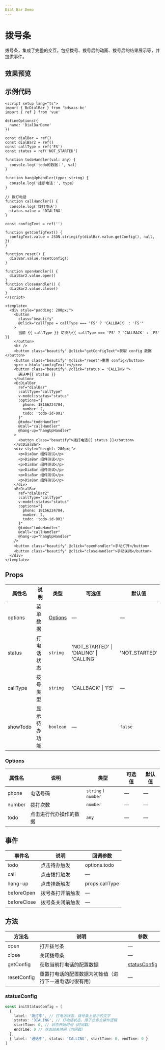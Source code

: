 ```yaml
---
Dial Bar Demo
---
```


# 拨号条

拨号条，集成了完整的交互，包括拨号、拨号后的动画、拨号后的结果展示等，并提供事件。

<script setup lang="ts">
import DialBarDemo from '../components/dial-bar-demo/DialBarDemo.vue'
</script>

## 效果预览

[//]: # '<DialBarDemo/>'

## 示例代码

```vue
<script setup lang="ts">
import { BcDialBar } from 'bdsaas-bc'
import { ref } from 'vue'

defineOptions({
  name: 'DialBarDemo'
})

const dialBar = ref()
const dialBar2 = ref()
const callType = ref('FS')
const status = ref('NOT_STARTED')

function todoHandler(val: any) {
  console.log('todo的数据：', val)
}

function hangUpHandler(type: string) {
  console.log('挂断电话：', type)
}

// 拨打电话
function callHandler() {
  console.log('拨打电话')
  status.value = 'DIALING'
}

const configText = ref('')

function getConfigText() {
  configText.value = JSON.stringify(dialBar.value.getConfig(), null, 2)
}

function reset() {
  dialBar.value.resetConfig()
}

function openHandler() {
  dialBar2.value.open()
}
function closeHandler() {
  dialBar2.value.close()
}
</script>

<template>
  <div style="padding: 200px;">
    <button
      class="beautify"
      @click="callType = callType === 'FS' ? 'CALLBACK' : 'FS'"
    >
      当前 {{ callType }} 切换为{{ callType === 'FS' ? 'CALLBACK' : 'FS' }}
    </button>
    <br />
    <button class="beautify" @click="getConfigText">获取 config 数据</button>
    <button class="beautify" @click="reset">重置 config</button>
    <pre v-html="configText"></pre>
    <button class="beautify" @click="status = 'CALLING'">
      通话中{{ status }}
    </button>
    <BcDialBar
      ref="dialBar"
      :callType="callType"
      v-model:status="status"
      :options="{
        phone: 18156224704,
        number: 2,
        todo: 'todo-id-001'
      }"
      @todo="todoHandler"
      @call="callHandler"
      @hang-up="hangUpHandler"
    >
      <button class="beautify">拨打电话{{ status }}</button>
    </BcDialBar>
    <div style="height: 200px;">
      <p>DiaBar 组件测试</p>
      <p>DiaBar 组件测试</p>
      <p>DiaBar 组件测试</p>
      <p>DiaBar 组件测试</p>
      <p>DiaBar 组件测试</p>
      <p>DiaBar 组件测试</p>
    </div>
    <BcDialBar
      ref="dialBar2"
      :callType="callType"
      v-model:status="status"
      :options="{
        phone: 18156224704,
        number: 2,
        todo: 'todo-id-001'
      }"
      @todo="todoHandler"
      @call="callHandler"
      @hang-up="hangUpHandler"
    />
    <button class="beautify" @click="openHandler">手动打开</button>
    <button class="beautify" @click="closeHandler">手动关闭</button>
  </div>
</template>
```

## Props

| 属性名   | 说明         | 类型                | 可选值                                  | 默认值        |
| -------- | ------------ | ------------------- | --------------------------------------- | ------------- |
| options  | 菜单数据     | [Options](#options) | —                                       | —             |
| status   | 打电话状态   | `string`            | 'NOT_STARTED' \| 'DIALING' \| 'CALLING' | 'NOT_STARTED' |
| callType | 拨号类型     | `string`            | 'CALLBACK' \| 'FS'                      | —             |
| showTodo | 显示待办功能 | `boolean`           | —                                       | `false`       |

### Options

| 属性名 | 说明                   | 类型                              | 可选值 | 默认值 |
| ------ | ---------------------- | --------------------------------- | ------ | ------ |
| phone  | 电话号码               | `string` <font>꒐</font> `number` | —      | —      |
| number | 拨打次数               | `number`                          | —      | —      |
| todo   | 点击进行代办操作的数据 | `any`                             | —      | —      |

## 事件

| 事件名      | 说明             | 回调参数       |
| ----------- | ---------------- | -------------- |
| todo        | 点击待办触发     | options.todo   |
| call        | 点击拨打触发     | —              |
| hang-up     | 点击挂断触发     | props.callType |
| beforeOpen  | 拨号条打开前触发 | —              |
| beforeClose | 拨号条关闭前触发 | —              |

## 方法

| 方法名      | 说明                                                   | 参数                          |
| ----------- | ------------------------------------------------------ | ----------------------------- |
| open        | 打开拨号条                                             | —                             |
| close       | 关闭拨号条                                             | —                             |
| getConfig   | 获取当前打电话的配置数据                               | [statusConfig](#statusconfig) |
| resetConfig | 重置打电话的配置数据为初始值（进行下一通电话时很有用） | —                             |

### statusConfig

```typescript
const initStatusConfig = [
  {
    label: '拨打中', // 打电话状态，拨号条上显示的文字
    status: 'DIALING', // 打电话状态，用于业务方操作逻辑
    startTime: 0, // 状态开始时间（时间戳）
    endTime: 0 // 状态结束时间（时间戳）
  },
  { label: '通话中', status: 'CALLING', startTime: 0, endTime: 0 }
]
```
